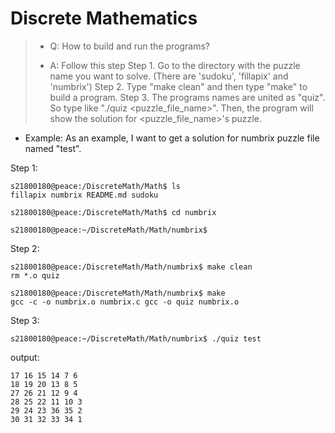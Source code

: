 # Discrete Mathematics
>* Q: How to build and run the programs?
>
> - A: Follow this step
>  Step 1. Go to the directory with the puzzle name you want to solve. (There are 'sudoku', 'fillapix' and 'numbrix') 
>  Step 2. Type "make clean" and then type "make" to build a program. 
>  Step 3. The programs names are united as "quiz". So type like "./quiz <puzzle_file_name>". 
>  Then, the program will show the solution for <puzzle_file_name>'s puzzle.

- Example: As an example, I want to get a solution for numbrix puzzle file named "test".


Step 1:

    s21800180@peace:/DiscreteMath/Math$ ls
    fillapix numbrix README.md sudoku
    
    s21800180@peace:/DiscreteMath/Math$ cd numbrix

    s21800180@peace:~/DiscreteMath/Math/numbrix$
 


Step 2:

    s21800180@peace:/DiscreteMath/Math/numbrix$ make clean
    rm *.o quiz

    s21800180@peace:/DiscreteMath/Math/numbrix$ make 
    gcc -c -o numbrix.o numbrix.c gcc -o quiz numbrix.o

Step 3:

    s21800180@peace:~/DiscreteMath/Math/numbrix$ ./quiz test
output:    
    
    17 16 15 14 7 6 
    18 19 20 13 8 5 
    27 26 21 12 9 4 
    28 25 22 11 10 3 
    29 24 23 36 35 2 
    30 31 32 33 34 1


